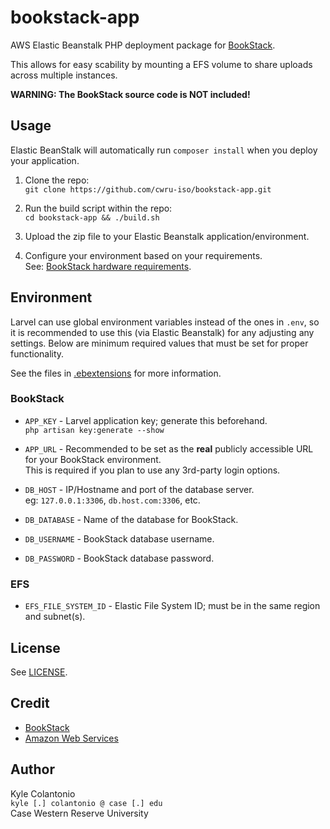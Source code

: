# bookstack-app
AWS Elastic Beanstalk PHP deployment package for [BookStack](https://www.bookstackapp.com/).

This allows for easy scability by mounting a EFS volume to share uploads across
multiple instances.

**WARNING: The BookStack source code is NOT included!**

## Usage
Elastic BeanStalk will automatically run `composer install` when you deploy your application.

1. Clone the repo:  
`git clone https://github.com/cwru-iso/bookstack-app.git`

2. Run the build script within the repo:  
`cd bookstack-app && ./build.sh`

3. Upload the zip file to your Elastic Beanstalk application/environment.

4. Configure your environment based on your requirements.  
See: [BookStack hardware requirements](https://www.bookstackapp.com/#features).

## Environment
Larvel can use global environment variables instead of the ones in `.env`, so it is
recommended to use this (via Elastic Beanstalk) for any adjusting any settings. Below are
minimum required values that must be set for proper functionality.

See the files in [.ebextensions](.ebextensions) for more information.

### BookStack
* `APP_KEY` - Larvel application key; generate this beforehand.  
`php artisan key:generate --show`

* `APP_URL` - Recommended to be set as the **real** publicly accessible URL
for your BookStack environment.  
This is required if you plan to use any 3rd-party login options.

* `DB_HOST` - IP/Hostname and port of the database server.  
eg: `127.0.0.1:3306`, `db.host.com:3306`, etc.

* `DB_DATABASE` - Name of the database for BookStack.  

* `DB_USERNAME` - BookStack database username.  

* `DB_PASSWORD` - BookStack database password.

### EFS
* `EFS_FILE_SYSTEM_ID` - Elastic File System ID; must be in the same region and subnet(s).

## License
See [LICENSE](./LICENSE).

## Credit
* [BookStack](https://www.bookstackapp.com/)
* [Amazon Web Services](https://aws.amazon.com/)

## Author
Kyle Colantonio  
`kyle [.] colantonio @ case [.] edu`  
Case Western Reserve University